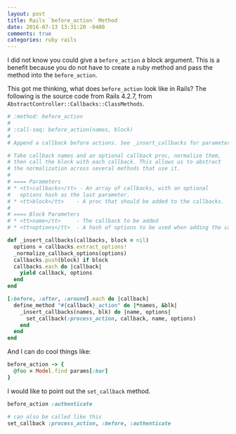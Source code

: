 ```yaml
---
layout: post
title: Rails `before_action` Method
date: 2016-07-13 13:31:20 -0400
comments: true
categories: ruby rails
---
```


I did not know you could give a `before_action` a block argument. This is a benefit because you do not have to create a ruby method and pass the method into the `before_action`.

This got me thinking, what does `before_action` look like in Rails? The following is the source code from Rails 4.2.7, from `AbstractController::Callbacks::ClassMethods`.

```ruby
# :method: before_action
#
# :call-seq: before_action(names, block)
#
# Append a callback before actions. See _insert_callbacks for parameter details.

# Take callback names and an optional callback proc, normalize them,
# then call the block with each callback. This allows us to abstract
# the normalization across several methods that use it.
#
# ==== Parameters
# * <tt>callbacks</tt> - An array of callbacks, with an optional
#   options hash as the last parameter.
# * <tt>block</tt>    - A proc that should be added to the callbacks.
#
# ==== Block Parameters
# * <tt>name</tt>     - The callback to be added
# * <tt>options</tt>  - A hash of options to be used when adding the callback

def _insert_callbacks(callbacks, block = nil)
  options = callbacks.extract_options!
  _normalize_callback_options(options)
  callbacks.push(block) if block
  callbacks.each do |callback|
    yield callback, options
  end
end

[:before, :after, :around].each do |callback|
  define_method "#{callback}_action" do |*names, &blk|
    _insert_callbacks(names, blk) do |name, options|
      set_callback(:process_action, callback, name, options)
    end
  end
end
```

And I can do cool things like:

```ruby
before_action -> {
  @foo = Model.find params[:bar]
}
```

I would like to point out the `set_callback` method.

```ruby
before_action :authenticate

# can also be called like this
set_callback :process_action, :before, :authenticate
```
